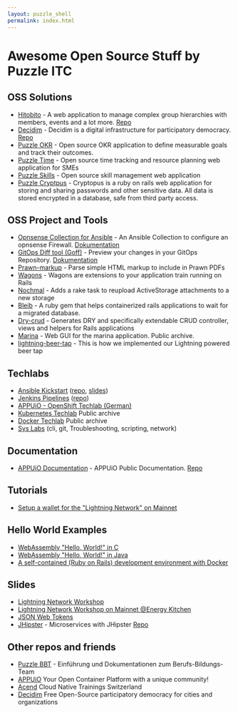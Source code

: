 ```yaml
---
layout: puzzle_shell
permalink: index.html
---
```


# Awesome Open Source Stuff by Puzzle ITC

## OSS Solutions
* [Hitobito](https://www.hitobito.com) - A web application to manage complex group hierarchies with members, events and a lot more.  [Repo](https://github.com/hitobito/)
* [Decidim](https://www.puzzle.ch/de/loesungen/decidim-die-umfassende-open-source-partizipationsplattform) - Decidim is a digital infrastructure for participatory democracy. [Repo](https://github.com/decidim/)
* [Puzzle OKR](https://github.com/puzzle/okr) - Open source OKR application to define measurable goals and track their outcomes.
* [Puzzle Time](https://github.com/puzzle/puzzletime) - Open source time tracking and resource planning web application for SMEs 
* [Puzzle Skills](https://github.com/puzzle/skills) - Open source skill management web application 
* [Puzzle Cryptpus](https://github.com/puzzle/cryptopus) - Cryptopus is a ruby on rails web application for storing and sharing passwords and other sensitive data. All data is stored encrypted in a database, safe from third party access.

## OSS Project and Tools
* [Opnsense Collection for Ansible](https://github.com/puzzle/puzzle.opnsense) - An Ansible Collection to configure an opnsense Firewall. [Dokumentation](https://puzzle.github.io/puzzle.opnsense/collections/puzzle/opnsense/index.html)
* [GitOps Diff tool (Goff)](https://github.com/puzzle/goff) - Preview your changes in your GitOps Repository. [Dokumentation](https://puzzle.github.io/goff/) 
* [Prawn-markup](https://github.com/puzzle/prawn-markup) - Parse simple HTML markup to include in Prawn PDFs
* [Wagons](https://github.com/puzzle/wagons) - Wagons are extensions to your application train running on Rails 
* [Nochmal](https://github.com/puzzle/nochmal) - Adds a rake task to reupload ActiveStorage attachments to a new storage 
* [Bleib](https://github.com/puzzle/bleib) - A ruby gem that helps containerized rails applications to wait for a migrated database. 
* [Dry-crud](http://github.com/codez/dry_crud) - Generates DRY and specifically extendable CRUD controller, views and helpers for Rails applications
* [Marina](https://github.com/puzzle/marina-gui) - Web GUI for the marina application. Public archive.
* [lightning-beer-tap](https://github.com/puzzle/lightning-beer-tap) - This is how we implemented our Lightning powered beer tap 

## Techlabs

* [Ansible Kickstart](https://ansible.puzzle.ch) ([repo](https://github.com/puzzle/ansible-training), [slides](https://ansible-slides.puzzle.ch))
* [Jenkins Pipelines](https://puzzle.github.io/jenkins-techlab)
  ([repo](https://github.com/puzzle/jenkins-techlab/))
* [APPUiO - OpenShift Techlab (German)](https://github.com/appuio/techlab)
* [Kubernetes Techlab](https://github.com/puzzle/kubernetes-techlab) Public archive
* [Docker Techlab](https://github.com/puzzle/docker-techlab/) Public archive
* [Sys Labs](https://syslabs.puzzle.ch) (cli, git, Troubleshooting, scripting, network)

## Documentation

* [APPUiO Documentation](https://docs.appuio.ch) - APPUiO Public Documentation. [Repo](https://github.com/appuio/appuio-cloud-docs)

## Tutorials

* [Setup a wallet for the "Lightning Network" on Mainnet](en/tutorial-mainnet-lightning-network-wallet.md)

## Hello World Examples

* [WebAssembly "Hello, World!" in C](https://github.com/puzzle/wasm-hello)
* [WebAssembly "Hello, World!" in Java](https://github.com/puzzle/wasm-hello-java)
* [A self-contained (Ruby on Rails) development environment with Docker](https://github.com/puzzle/dockerized-rails-development)

## Slides

* [Lightning Network Workshop](en/slides-lightning-workshop.html)
* [Lightning Network Workshop on Mainnet @Energy Kitchen](en/slides-lightning-workshop-mainnet-ek.html)
* [JSON Web Tokens](en/slides-json-web-tokens.html)
* [JHipster](https://puzzle.github.io/de/slides-jhipster.html) - Microservices with JHipster [Repo](de/slides-jhipster.html)

## Other repos and friends

* [Puzzle BBT](https://github.com/puzzle-bbt/) - Einführung und Dokumentationen zum Berufs-Bildungs-Team
* [APPUiO](https://github.com/appuio) Your Open Container Platform with a unique community!
* [Acend](https://github.com/acend) Cloud Native Trainings Switzerland
* [Decidim](https://decidim.org/) Free Open-Source participatory democracy for cities and organizations
